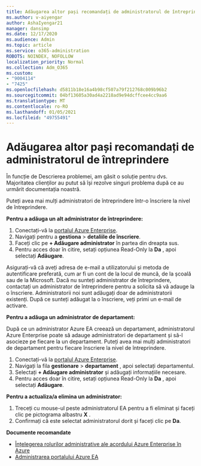 ```yaml
---
title: Adăugarea altor pași recomandați de administratorul de întreprindere
ms.author: v-aiyengar
author: AshaIyengar21
manager: dansimp
ms.date: 12/17/2020
ms.audience: Admin
ms.topic: article
ms.service: o365-administration
ROBOTS: NOINDEX, NOFOLLOW
localization_priority: Normal
ms.collection: Adm_O365
ms.custom:
- "9004114"
- "7425"
ms.openlocfilehash: d5811b18e16a4b98cf507a79f212768c009b96b2
ms.sourcegitcommit: 04bf13605a30ad4a2218ad9e94dcffcee4cc9aa6
ms.translationtype: MT
ms.contentlocale: ro-RO
ms.lasthandoff: 01/05/2021
ms.locfileid: "49755491"
---
```

# <a name="add-another-enterprise-administrator---recommended-steps"></a>Adăugarea altor pași recomandați de administratorul de întreprindere

În funcție de Descrierea problemei, am găsit o soluție pentru dvs. Majoritatea clienților au putut să își rezolve singuri problema după ce au urmărit documentația noastră.

Puteți avea mai mulți administratori de întreprindere într-o înscriere la nivel de întreprindere.

**Pentru a adăuga un alt administrator de întreprindere:**

1. Conectați-vă la [portalul Azure Enterprise](https://ea.azure.com/).
1. Navigați pentru a **gestiona**  >  **detaliile de înscriere**.
1. Faceți clic pe **+ Adăugare administrator** în partea din dreapta sus.
1. Pentru acces doar în citire, setați opțiunea Read-Only la **Da** , apoi selectați **Adăugare**.

Asigurați-vă că aveți adresa de e-mail a utilizatorului și metoda de autentificare preferată, cum ar fi un cont de la locul de muncă, de la școală sau de la Microsoft. Dacă nu sunteți administrator de întreprindere, contactați un administrator de întreprindere pentru a solicita să vă adauge la o înscriere. Administratorii noi sunt adăugați doar de administratorii existenți. După ce sunteți adăugat la o înscriere, veți primi un e-mail de activare.

**Pentru a adăuga un administrator de departament:**

După ce un administrator Azure EA creează un departament, administratorul Azure Enterprise poate să adauge administratori de departament și să-l asocieze pe fiecare la un departament. Puteți avea mai mulți administratori de departament pentru fiecare înscriere la nivel de întreprindere.

1. Conectați-vă la [portalul Azure Enterprise](https://ea.azure.com/).
1. Navigați la fila **gestionare**  >  **departament** , apoi selectați departamentul.
1. Selectați **+ Adăugare administrator** și adăugați informațiile necesare.
1. Pentru acces doar în citire, setați opțiunea Read-Only la **Da** , apoi selectați **Adăugare**.

**Pentru a actualiza/a elimina un administrator:**

1. Treceți cu mouse-ul peste administratorul EA pentru a fi eliminat și faceți clic pe pictograma albastru **X** .
1. Confirmați că este selectat administratorul dorit și faceți clic pe **Da**.

**Documente recomandate**

- [Înțelegerea rolurilor administrative ale acordului Azure Enterprise în Azure](https://docs.microsoft.com/azure/billing/billing-understand-ea-roles)
- [Administrarea portalului Azure EA](https://docs.microsoft.com/azure/billing/billing-ea-portal-administration)
